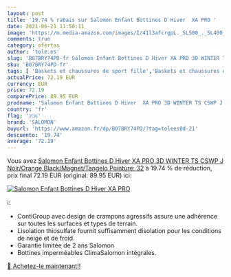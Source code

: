 ```yaml
---
layout: post
title: '19.74 % rabais sur Salomon Enfant Bottines D Hiver  XA PRO '
date: 2021-06-21 11:50:11
image: 'https://m.media-amazon.com/images/I/41l3afcrgpL._SL500_._SL400_.jpg'
comments: true
category: ofertas
author: 'tole.es'
slug: 'B07BRY74PD-fr Salomon Enfant Bottines D Hiver XA PRO 3D WINTER TS CSWP J...'
sku: 'B07BRY74PD-fr'
tags: [ 'Baskets et chaussures de sport fille','Baskets et chaussures de sport garçon','Chaussures','Chaussures de running  garçon','Chaussures de running fille','Chaussures de sport fille','Chaussures de sport garçon','Chaussures de trail fille','Chaussures de trail garçon','Chaussures et Sacs','Chaussures fille','Chaussures garçon','salomon', ]
actualPrice: 72.19 EUR
currency: EUR
price: 72.19
comparePrice: 89.95 EUR
prodname: 'Salomon Enfant Bottines D Hiver  XA PRO 3D WINTER TS CSWP J  Noir/Orange  Black/Magnet/Tangelo   Pointure: 32'
country: 'fr'
flag: '🇫🇷'
brand: 'SALOMON'
buyurl: 'https://www.amazon.fr/dp/B07BRY74PD/?tag=tolees0d-21'
descuento: '19.74'
average: '72.19'
---
```


Vous avez [Salomon Enfant Bottines D Hiver  XA PRO 3D WINTER TS CSWP J  Noir/Orange  Black/Magnet/Tangelo   Pointure: 32](https://www.amazon.fr/dp/B07BRY74PD/?tag=tolees0d-21)  à  19.74 % de réduction, prix final  72.19 EUR (original: 89.95 EUR) ici:

[![Salomon Enfant Bottines D Hiver  XA PRO ](https://m.media-amazon.com/images/I/41l3afcrgpL._SL500_._SL400_.jpg)](https://www.amazon.fr/dp/B07BRY74PD/?tag=tolees0d-21)

ℹ️:

- ContiGroup avec design de crampons agressifs assure une adhérence sur toutes les surfaces et types de terrain.
- Lisolation thiosulfate fournit suffisamment disolation pour les conditions de neige et de froid.
- Garantie limitée de 2 ans Salomon
- Bottines imperméables ClimaSalomon intégrales.

[🛒 Achetez-le maintenant!!](https://www.amazon.fr/dp/B07BRY74PD/?tag=tolees0d-21)
